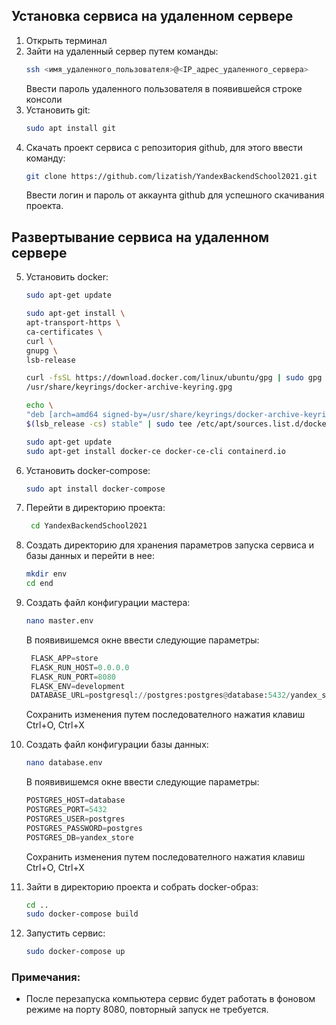 ## Установка сервиса на удаленном сервере

1. Открыть терминал
2. Зайти на удаленный сервер путем команды:
   ```bash
   ssh <имя_удаленного_пользователя>@<IP_адрес_удаленного_сервера>
      ```
   Ввести пароль удаленного пользователя в появившейся строке консоли
3. Установить git:
   ```bash
   sudo apt install git
   ```
4. Скачать проект сервиса с репозитория github, для этого ввести команду:
   ```bash
   git clone https://github.com/lizatish/YandexBackendSchool2021.git
   ```
   Ввести логин и пароль от аккаунта github для успешного скачивания проекта.

## Развертывание сервиса на удаленном сервере

5. Установить docker:
     ```bash
    sudo apt-get update
   
    sudo apt-get install \
    apt-transport-https \
    ca-certificates \
    curl \
    gnupg \
    lsb-release
   
    curl -fsSL https://download.docker.com/linux/ubuntu/gpg | sudo gpg --dearmor -o
    /usr/share/keyrings/docker-archive-keyring.gpg
   
    echo \ 
   "deb [arch=amd64 signed-by=/usr/share/keyrings/docker-archive-keyring.gpg] https://download.docker.com/linux/ubuntu \
    $(lsb_release -cs) stable" | sudo tee /etc/apt/sources.list.d/docker.list > /dev/null
   
    sudo apt-get update 
    sudo apt-get install docker-ce docker-ce-cli containerd.io    
    ```

6. Установить docker-compose:
   ```bash
   sudo apt install docker-compose
   ```
7. Перейти в директорию проекта:
   ```bash
    cd YandexBackendSchool2021
    ```
8. Создать директорию для хранения параметров запуска сервиса и базы данных и перейти в нее:
    ```bash   
    mkdir env
    cd end
    ```
9. Создать файл конфигурации мастера:
   ```bash   
   nano master.env 
   ```
   В появивишемся окне ввести следующие параметры:
   ```python
    FLASK_APP=store 
    FLASK_RUN_HOST=0.0.0.0
    FLASK_RUN_PORT=8080
    FLASK_ENV=development
    DATABASE_URL=postgresql://postgres:postgres@database:5432/yandex_store 
   ```
   Сохранить изменения путем последователного нажатия клавиш Ctrl+O, Ctrl+X
10. Создать файл конфигурации базы данных:
     ```bash  
    nano database.env
    ```
     В появивишемся окне ввести следующие параметры:
     ```python
    POSTGRES_HOST=database
    POSTGRES_PORT=5432
    POSTGRES_USER=postgres
    POSTGRES_PASSWORD=postgres
    POSTGRES_DB=yandex_store
    ```
    Сохранить изменения путем последователного нажатия клавиш Ctrl+O, Ctrl+X
12. Зайти в директорию проекта и собрать docker-образ:
    ```bash 
    cd .. 
    sudo docker-compose build
    ```
13. Запустить сервис:
    ```bash  
    sudo docker-compose up
    ```

### Примечания:

- После перезапуска компьютера сервис будет работать в фоновом режиме на порту 8080, повторный запуск не требуется.

